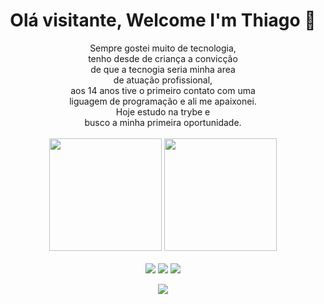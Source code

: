 <h1 align="center">Olá visitante, Welcome I'm Thiago 👋</h1>

<div align="center">
Sempre gostei muito de tecnologia, <br>
tenho desde de criança a convicção <br>
de que a tecnogia seria minha area <br>
de atuação profissional, <br>
aos 14 anos tive o primeiro contato com uma <br>
liguagem de programação e ali me apaixonei. <br>
Hoje estudo na trybe e <br>
busco a minha primeira oportunidade. <br>
</div>

<br>

<!-- GITHUB STATUS -->
<div align="center">
  <img height="180em" src="https://github-readme-stats.vercel.app/api?username=ts-dart&show_icons=true&theme=dracula&include_all_commits=true&count_private=true"/>
  <img height="180em" src="https://github-readme-stats.vercel.app/api/top-langs/?username=ts-dart&layout=compact&langs_count=7&theme=dracula"/>

  <!-- TEMAS: dark, radical, merko, gruvbox, tokyonight, onedark, cobalt, synthwave, highcontrast, dracula -->
</div>

<br>

<!-- REDES SOCIAIS -->
<div align="center">
  <a href="https://twitter.com/edusan_thiago target="_blank"><img src="https://img.shields.io/badge/Twitter-white?style=for-the-badge&logo=twitter&logoColor=#1A8CD8" target="_blank"></a>
  <a href="https://instagram.com/ts.dat" target="_blank"><img src="https://img.shields.io/badge/-Instagram-%23E4405F?style=for-the-badge&logo=instagram&logoColor=white" target="_blank"></a>
  <a href="https://www.linkedin.com/in/thiago-henrique-da-silva-souza-634162127/" target="_blank"><img src="https://img.shields.io/badge/-LinkedIn-%230077B5?style=for-the-badge&logo=linkedin&logoColor=white" target="_blank"></a>  
  
  ![](https://visitor-badge.glitch.me/badge?page_id=ts-dart)
</div>




